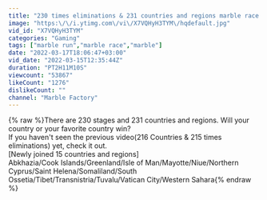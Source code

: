 ```yaml
---
title: "230 times eliminations & 231 countries and regions marble race in Algodoo | Marble Factory"
image: "https:\/\/i.ytimg.com\/vi\/X7VQHyH3TYM\/hqdefault.jpg"
vid_id: "X7VQHyH3TYM"
categories: "Gaming"
tags: ["marble run","marble race","marble"]
date: "2022-03-17T18:06:47+03:00"
vid_date: "2022-03-15T12:35:44Z"
duration: "PT2H11M10S"
viewcount: "53867"
likeCount: "1276"
dislikeCount: ""
channel: "Marble Factory"
---
```

{% raw %}There are 230 stages and 231 countries and regions. Will your country or your favorite country win? <br />If you haven't seen the previous video(216 Countries &amp; 215 times eliminations) yet, check it out.<br />[Newly joined 15 countries and regions]<br />Abkhazia/Cook Islands/Greenland/Isle of Man/Mayotte/Niue/Northern Cyprus/Saint Helena/Somaliland/South Ossetia/Tibet/Transnistria/Tuvalu/Vatican City/Western Sahara{% endraw %}
